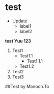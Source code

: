 # test
* Update
	- label1
	- label2

**test Yuu 123**
1. Test1
    - Test1.1
      - Test1.1.1
    - Test1.2
2. Test2
3. Test3

##Test by Manoch.To